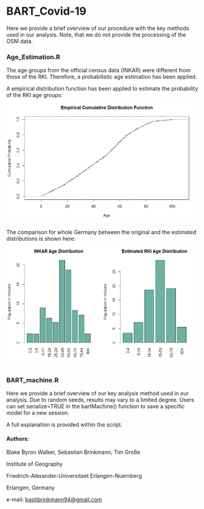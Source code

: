 # BART_Covid-19
Here we provide a brief overview of our procedure with the key methods used in our analysis.
Note, that we do not provide the processing of the OSM data. 


### Age_Estimation.R
The age groups from the official census data (INKAR) were different from those of the RKI. Therefore, a probabilistic age estimation has been applied. 

A empirical distribution function has been applied to estimate the probability of the RKI age groups:
![ECDF](https://github.com/CHEST-Lab/BART_Covid-19/blob/master/ecdf_p.jpeg)


The comparison for whole Germany between the original and the estimated distributions is shown here:
![Age](https://github.com/CHEST-Lab/BART_Covid-19/blob/master/AGe_Germany.jpeg)



### BART_machine.R
Here we provide a brief overview of our key analysis method used in our analysis.
Due to random seeds, results may vary to a limited degree.
Users can set serialize=TRUE in the bartMachine() function to save a specific model for a new session.

A full explanation is provided within the script.



#### Authors: 
Blake Byron Walker, Sebastian Brinkmann, Tim Große

Institute of Geography

Friedrich-Alexander-Universitaet Erlangen-Nuernberg

Erlangen, Germany
                             
e-mail: bastibrinkmann94@gmail.com
